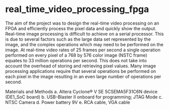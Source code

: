 # real_time_video_processing_fpga

The aim of the project was to design the real-time video processing on an FPGA and efficiently process the pixel data and quickly show the output. Real-time image processing is difficult to achieve on a serial processor. This is due to several factors such as the large data set represented by the image, and the complex operations which may need to be performed on the image. At real-time video rates of 25 frames per second a single operation performed on every pixel of a 768 by 576 color image (NSTC frame) equates to 33 million operations per second. This does not take into account the overhead of storing and retrieving pixel values. Many image processing applications require that several operations be performed on each pixel in the image resulting in an even large number of operations per second.

Materials and Methods
a. Altera Cyclone® V SE 5CSEMA5F31C6N device (DE1_SoC board)
b. USB-Blaster II onboard for programming; JTAG Mode
c. NTSC Camera
d. Power battery 9V
e. RCA cable, VGA cable

